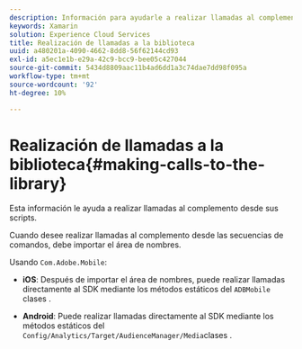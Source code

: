```yaml
---
description: Información para ayudarle a realizar llamadas al complemento desde sus scripts.
keywords: Xamarin
solution: Experience Cloud Services
title: Realización de llamadas a la biblioteca
uuid: a480201a-4090-4662-8dd8-56f62144cd93
exl-id: a5ec1e1b-e29a-42c9-bcc9-bee05c427044
source-git-commit: 5434d8809aac11b4ad6dd1a3c74dae7dd98f095a
workflow-type: tm+mt
source-wordcount: '92'
ht-degree: 10%

---
```


# Realización de llamadas a la biblioteca{#making-calls-to-the-library}

Esta información le ayuda a realizar llamadas al complemento desde sus scripts.

Cuando desee realizar llamadas al complemento desde las secuencias de comandos, debe importar el área de nombres.

Usando `Com.Adobe.Mobile`:

* **iOS**: Después de importar el área de nombres, puede realizar llamadas directamente al SDK mediante los métodos estáticos del `ADBMobile` clases .

* **Android**: Puede realizar llamadas directamente al SDK mediante los métodos estáticos del `Config/Analytics/Target/AudienceManager/Media`clases .
